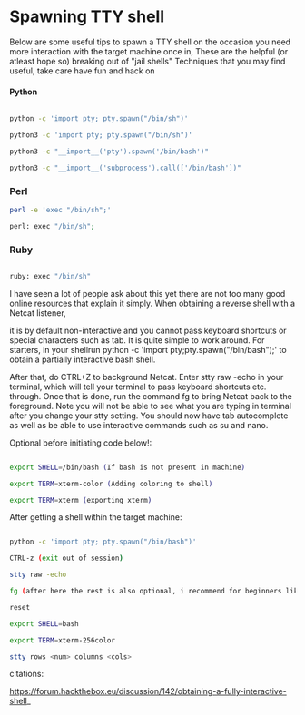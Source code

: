 <h1>Spawning TTY shell</h1>


Below are some useful tips to spawn a TTY shell on the occasion you need more interaction with the target machine once in, These are the helpful (or atleast hope so) breaking out of "jail shells"
Techniques that you may find useful, take care have fun and hack on




<h4> Python </h4>

```bash

python -c 'import pty; pty.spawn("/bin/sh")'

python3 -c 'import pty; pty.spawn("/bin/sh")'

python3 -c "__import__('pty').spawn('/bin/bash')"

python3 -c "__import__('subprocess').call(['/bin/bash'])"

```




<h3>Perl</h3>

```bash
perl -e 'exec "/bin/sh";'

perl: exec "/bin/sh";
```




<h3>Ruby</h3>

```bash

ruby: exec "/bin/sh"

```



I have seen a lot of people ask about this yet there are not too many good online resources that explain it simply. When obtaining a reverse shell with a Netcat listener,

it is by default non-interactive and you cannot pass keyboard shortcuts or special characters such as tab. It is quite simple to work around.
For starters, in your shellrun python -c 'import pty;pty.spawn("/bin/bash");' to obtain a partially interactive bash shell. 

After that, do CTRL+Z to background Netcat. Enter stty raw -echo in your terminal, 
which will tell your terminal to pass keyboard shortcuts etc. through. Once that is done, run the command fg to bring Netcat back to the foreground. Note you will not be able to see what you are typing in terminal after you change your stty setting. You should now have tab autocomplete as well as be able to use interactive commands such as su and nano.


Optional before initiating code below!:

```bash

export SHELL=/bin/bash (If bash is not present in machine)

export TERM=xterm-color (Adding coloring to shell)

export TERM=xterm (exporting xterm)

```

After getting a shell within the target machine:

```bash

python -c 'import pty; pty.spawn("/bin/bash")'

CTRL-z (exit out of session)

stty raw -echo

fg (after here the rest is also optional, i recommend for beginners like myself to stop here)

reset

export SHELL=bash

export TERM=xterm-256color

stty rows <num> columns <cols>


```



citations:

https://forum.hackthebox.eu/discussion/142/obtaining-a-fully-interactive-shell_
